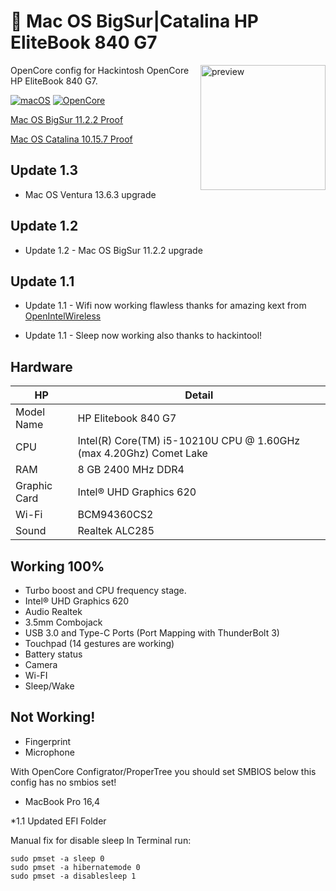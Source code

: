 
#  Mac OS BigSur|Catalina HP EliteBook 840 G7
<img align="right" src="https://i.loli.net/2021/02/17/KqIEFsp6SjneLTY.png" width="200px" alt="preview">

OpenCore config for Hackintosh OpenCore HP EliteBook 840 G7.

[![macOS](https://img.shields.io/badge/macos-catalina-brightgreen.svg)](https://support.apple.com/en-us/HT211683)
[![OpenCore](https://img.shields.io/badge/OpenCore-0.6.6-9cf)](https://github.com/acidanthera/OpenCorePkg)

[Mac OS BigSur 11.2.2 Proof](https://i.ibb.co/fHnRvQd/43-C318-D7-F6-C1-4505-98-F3-BE59228-B5-A48.png)

[Mac OS Catalina 10.15.7 Proof](https://i.imgur.com/hLVxbfj.png)

</details>

## Update 1.3 
- Mac OS Ventura 13.6.3 upgrade

## Update 1.2

- Update 1.2 - Mac OS BigSur 11.2.2 upgrade

## Update 1.1 


- Update 1.1 - Wifi now working flawless thanks for amazing kext from [OpenIntelWireless](https://github.com/OpenIntelWireless/itlwm)

- Update 1.1 - Sleep now working also thanks to hackintool! 
<!-- omit in toc -->
## Hardware

| **HP** | Detail                                                  |
| ------------------- | ------------------------------------------- |
| Model Name      | HP Elitebook 840 G7      |
| CPU              | Intel(R) Core(TM) i5-10210U CPU @ 1.60GHz (max 4.20Ghz) Comet Lake             |
| RAM           | 8 GB 2400 MHz DDR4    |
| Graphic Card | Intel® UHD Graphics 620                     |
| Wi-Fi             | BCM94360CS2 |
| Sound       | Realtek ALC285                       |

## Working 100% 

- Turbo boost and CPU frequency stage.
- Intel® UHD Graphics 620
- Audio Realtek
- 3.5mm Combojack
- USB 3.0 and Type-C Ports (Port Mapping with ThunderBolt 3)
- Touchpad (14 gestures are working)
- Battery status
- Camera
- Wi-FI
- Sleep/Wake

## Not Working!
- Fingerprint
- Microphone

With OpenCore Configrator/ProperTree you should set SMBIOS below this config has no smbios set!
  - MacBook Pro 16,4


*1.1 Updated EFI Folder


Manual fix for disable sleep 
In Terminal run:
```
sudo pmset -a sleep 0
sudo pmset -a hibernatemode 0
sudo pmset -a disablesleep 1
